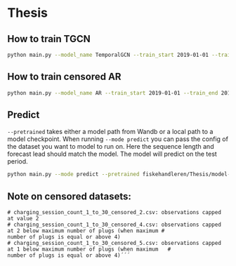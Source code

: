 # Thesis

## How to train TGCN
```bash
python main.py --model_name TemporalGCN --train_start 2019-01-01 --train_end 2019-05-01 --test_end 2020-05-30 --val_start 2019-04-01 --val_end 2019-04-30 --covariates --batch_size 32 --max_epochs 10 --censored --dataloader EVChargersDatasetSpatial --loss CPNLL
```

## How to train censored AR
```bash
python main.py --model_name AR --train_start 2019-01-01 --train_end 2019-05-01 --test_start 2020-05-02 --batch_size 32 --max_epochs 10 --dataloader EVChargersDataset --test_end 2020-05-30 --censored --loss CPNLL
```

## Predict
`--pretrained` takes either a model path from Wandb or a local path to a model checkpoint. When running `--mode predict` you can pass the config of the dataset you want to model to run on. Here the sequence length and forecast lead should match the model. The model will predict on the test period.
```bash 
python main.py --mode predict --pretrained fiskehandleren/Thesis/model-232ybnqc:v1 --model_name TGCN --train_start 2018-01-01 --train_end 2019-01-01 --test_end 2019-05-02 --val_end 2019-06-30 --covariates --batch_size 32  --dataloader EVChargersDatasetSpatial --loss CPNLL --forecast_lead 1 --censor_level 2
```


## Note on censored datasets:
``` charging_session_count_1_to_30_censored_1.csv: observations capped at value 1
# charging_session_count_1_to_30_censored_2.csv: observations capped at value 2
# charging_session_count_1_to_30_censored_4.csv: observations capped at 2 below maximum number of plugs (when maximum #                                                number of plugs is equal or above 4)
# charging_session_count_1_to_30_censored_5.csv: observations capped at 1 below maximum number of plugs (when maximum   #                                                number of plugs is equal or above 4)´´´

